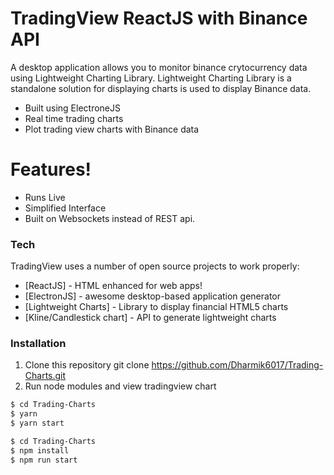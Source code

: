 # TradingView ReactJS with Binance API

 

A desktop application allows you to monitor binance crytocurrency data using Lightweight Charting Library. Lightweight Charting Library is a standalone solution for displaying charts is used to display Binance data.

 

  - Built using ElectroneJS
  - Real time trading charts
  - Plot trading view charts with Binance data

 

# Features!

 

  - Runs Live
  - Simplified Interface
  - Built on Websockets instead of REST api.

 

### Tech

 

TradingView uses a number of open source projects to work properly:

 

* [ReactJS] - HTML enhanced for web apps!
* [ElectronJS] - awesome desktop-based application generator
* [Lightweight Charts] - Library to display financial HTML5 charts
* [Kline/Candlestick chart] - API to generate lightweight charts

 

### Installation

 

1. Clone this repository git clone https://github.com/Dharmik6017/Trading-Charts.git
2. Run node modules and view tradingview chart   

 

```sh
$ cd Trading-Charts
$ yarn
$ yarn start
```

 

```sh
$ cd Trading-Charts
$ npm install
$ npm run start
```
